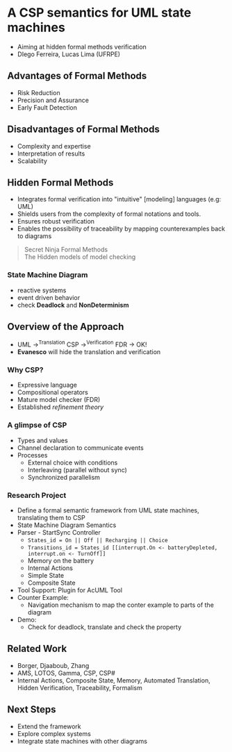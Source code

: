 # A CSP semantics for UML state machines
- Aiming at hidden formal methods verification
- DIego Ferreira, Lucas Lima (UFRPE)

## Advantages of Formal Methods
- Risk Reduction
- Precision and Assurance
- Early Fault Detection

## Disadvantages of Formal Methods
- Complexity and expertise
- Interpretation of results
- Scalability

## Hidden Formal Methods
- Integrates formal verification into "intuitive" [modeling] languages (e.g: UML)
- Shields users from the complexity of formal notations and tools.
- Ensures robust verification
- Enables the possibility of traceability by mapping counterexamples back to diagrams

> Secret Ninja Formal Methods\
> The Hidden models of model checking 

### State Machine Diagram
- reactive systems
- event driven behavior
- check **Deadlock** and **NonDeterminism**

## Overview of the Approach
- UML $\rightarrow^{\text{Translation}}$ CSP $\rightarrow^{\text{Verification}}$ FDR $\rightarrow$ OK!
- **Evanesco** will hide the translation and verification

### Why CSP?
- Expressive language
- Compositional operators
- Mature model checker (FDR)
- Established _refinement theory_

### A glimpse of CSP
- Types and values
- Channel declaration to communicate events
- Processes
    - External choice with conditions
    - Interleaving (parallel without sync)
    - Synchronized parallelism

### Research Project
- Define a formal semantic framework from UML state machines, translating them to CSP
- State Machine Diagram Semantics
- Parser - StartSync Controller
    - `States_id = On || Off || Recharging || Choice`
    - `Transitions_id = States_id [[interrupt.On <- batteryDepleted,
        interrupt.on <- TurnOff]]`
    - Memory on the battery
    - Internal Actions
    - Simple State
    - Composite State
- Tool Support: Plugin for AcUML Tool
- Counter Example:
    - Navigation mechanism to map the conter example to parts of the diagram
- Demo:
    - Check for deadlock, translate and check the property

## Related Work
- Borger, Djaaboub, Zhang
- AMS, LOTOS, Gamma, CSP, CSP# 
- Internal Actions, Composite State, Memory, Automated Translation, Hidden Verification, Traceability, Formalism

## Next Steps
- Extend the framework
- Explore complex systems
- Integrate state machines with other diagrams
